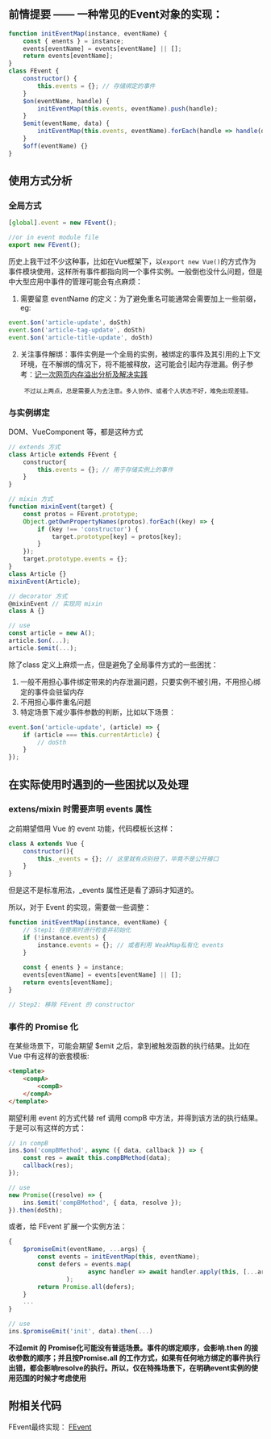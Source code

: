 ## 前情提要 —— 一种常见的Event对象的实现：
```javascript
function initEventMap(instance, eventName) {
	const { enents } = instance;
	events[eventName] = events[eventName] || [];
	return events[eventName]; 
}
class FEvent {
	constructor() {
		this.events = {}; // 存储绑定的事件
	}
	$on(eventName, handle) {
		initEventMap(this.events, eventName).push(handle);
	}
	$emit(eventName, data) {
		initEventMap(this.events, eventName).forEach(handle => handle(data));
	}
	$off(eventName) {}
}
```


## 使用方式分析

### 全局方式
```javascript
[global].event = new FEvent();

//or in event module file
export new FEvent();
```

历史上我干过不少这种事，比如在Vue框架下，以`export new Vue()`的方式作为事件模块使用，这样所有事件都指向同一个事件实例。一般倒也没什么问题，但是中大型应用中事件的管理可能会有点麻烦：
	
1. 需要留意 eventName 的定义：为了避免重名可能通常会需要加上一些前缀，eg:
```javascript
event.$on('article-update', doSth)
event.$on('article-tag-update', doSth)
event.$on('article-title-update', doSth)
```
2. 关注事件解绑：事件实例是一个全局的实例，被绑定的事件及其引用的上下文环境，在不解绑的情况下，将不能被释放，这可能会引起内存泄漏。例子参考：[记一次网页内存溢出分析及解决实践](https://juejin.im/post/5c3dce07e51d4551e960d840)

		不过以上两点，总是需要人为去注意。多人协作、或者个人状态不好，难免出现差错。

### 与实例绑定
DOM、VueComponent 等，都是这种方式

```javascript
// extends 方式
class Article extends FEvent {
	constructor{
		this.events = {}; // 用于存储实例上的事件
	}
}

// mixin 方式
function mixinEvent(target) {
    const protos = FEvent.prototype;
    Object.getOwnPropertyNames(protos).forEach((key) => {
        if (key !== 'constructor') {
            target.prototype[key] = protos[key];
        }
    });
    target.prototype.events = {};
}
class Article {}
mixinEvent(Article);

// decorator 方式
@mixinEvent // 实现同 mixin
class A {}

// use
const article = new A();
article.$on(...);
article.$emit(...);
```

除了class 定义上麻烦一点，但是避免了全局事件方式的一些困扰：
1. 一般不用担心事件绑定带来的内存泄漏问题，只要实例不被引用，不用担心绑定的事件会驻留内存
2. 不用担心事件重名问题
3. 特定场景下减少事件参数的判断，比如以下场景：
```javascript
event.$on('article-update', (article) => {
	if (article === this.currentArticle) {
		// doSth
	}
});
```


## 在实际使用时遇到的一些困扰以及处理

### extens/mixin 时需要声明 events 属性
之前期望借用 Vue 的 event 功能，代码模板长这样：
```javascript
class A extends Vue {
	constructor(){
		this._events = {}; // 这里就有点别扭了，毕竟不是公开接口
	} 
}
```
但是这不是标准用法，_events 属性还是看了源码才知道的。

所以，对于 Event 的实现，需要做一些调整：
```javascript
function initEventMap(instance, eventName) {
	// Step1: 在使用时进行检查并初始化
	if (!instance.events) {
		instance.events = {}; // 或者利用 WeakMap私有化 events
	}
	
	const { enents } = instance;
	events[eventName] = events[eventName] || [];
	return events[eventName]; 
}

// Step2: 移除 FEvent 的 constructor
```


### 事件的 Promise 化
在某些场景下，可能会期望 $emit 之后，拿到被触发函数的执行结果。比如在 Vue 中有这样的嵌套模板:
```html
<template>
	<compA>
		<compB>
	</compA>
</template>
```
期望利用 event 的方式代替 ref 调用 compB 中方法，并得到该方法的执行结果。于是可以有这样的方式：
```javascript
// in compB
ins.$on('compBMethod', async ({ data, callback }) => {
	const res = await this.compBMethod(data);
	callback(res);
});

// use
new Promise((resolve) => {
	ins.$emit('compBMethod', { data, resolve });
}).then(doSth);
```

或者，给 FEvent 扩展一个实例方法：
```javascript
{
	$promiseEmit(eventName, ...args) {
		const events = initEventMap(this, eventName);
        const defers = events.map(
					  async handler => await handler.apply(this, [...args])
				);
		return Promise.all(defers);
	}
	...
}

// use
ins.$promiseEmit('init', data).then(...)
```

__不过emit 的 Promise化可能没有普适场景。事件的绑定顺序，会影响.then 的接收参数的顺序；并且按Promise.all 的工作方式，如果有任何地方绑定的事件执行出错，都会影响resolve的执行。所以，仅在特殊场景下，在明确event实例的使用范围的时候才考虑使用__


## 附相关代码
FEvent最终实现： [FEvent](https://github.com/feirpri/notes/blob/master/demo/event/index.js)
<!--stackedit_data:
eyJoaXN0b3J5IjpbMTkzMDc4MTU4NywxNjg0MjgxMDQ4LC0xOD
AyMTIzODI0XX0=
-->